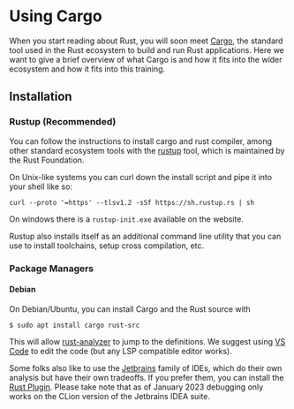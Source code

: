 # Using Cargo

When you start reading about Rust, you will soon meet [Cargo](https://doc.rust-lang.org/cargo/), the standard tool
used in the Rust ecosystem to build and run Rust applications. Here we want to
give a brief overview of what Cargo is and how it fits into the wider ecosystem
and how it fits into this training.

## Installation

### Rustup (Recommended)

You can follow the instructions to install cargo and rust compiler, among other standard ecosystem tools with the [rustup][3] tool, which is maintained by the Rust Foundation.

On Unix-like systems you can curl down the install script and pipe it into your shell like so:

```shell
curl --proto '=https' --tlsv1.2 -sSf https://sh.rustup.rs | sh
```

On windows there is a `rustup-init.exe` available on the website.

Rustup also installs itself as an additional command line utility that you can use to install toolchains, setup cross compilation, etc.

### Package Managers

#### Debian

On Debian/Ubuntu, you can install Cargo and the Rust source with

```shell
$ sudo apt install cargo rust-src
```

This will allow [rust-analyzer][1] to jump to the definitions. We suggest using
[VS Code][2] to edit the code (but any LSP compatible editor works).

Some folks also like to use the [Jetbrains][4] family of IDEs, which do their own analysis but have their own tradeoffs. If you prefer them, you can install the [Rust Plugin][5]. Please take note that as of January 2023 debugging only works on the CLion version of the Jetbrains IDEA suite.

[1]: https://rust-analyzer.github.io/
[2]: https://code.visualstudio.com/
[3]: https://rustup.rs/
[4]: https://www.jetbrains.com/clion/
[5]: https://www.jetbrains.com/rust/
